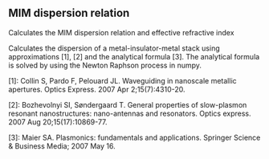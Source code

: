 ## MIM dispersion relation

Calculates the MIM dispersion relation and effective refractive index


Calculates the dispersion of a metal-insulator-metal stack using approximations [1], [2] and the analytical formula [3]. The analytical formula is solved by using the Newton Raphson process in numpy.


[1]: Collin S, Pardo F, Pelouard JL. Waveguiding in nanoscale metallic apertures. Optics Express. 2007 Apr 2;15(7):4310-20.

[2]: Bozhevolnyi SI, Søndergaard T. General properties of slow-plasmon resonant nanostructures: nano-antennas and resonators. Optics express. 2007 Aug 20;15(17):10869-77.

[3]: Maier SA. Plasmonics: fundamentals and applications. Springer Science & Business Media; 2007 May 16.
